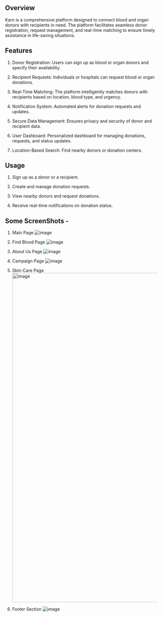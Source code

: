 ## Overview

Karn is a comprehensive platform designed to connect blood and organ donors with recipients in need. The platform facilitates seamless donor registration, request management, and real-time matching to ensure timely assistance in life-saving situations.

## Features

1. Donor Registration: Users can sign up as blood or organ donors and specify their availability.

2. Recipient Requests: Individuals or hospitals can request blood or organ donations.

3. Real-Time Matching: The platform intelligently matches donors with recipients based on location, blood type, and urgency.

4. Notification System: Automated alerts for donation requests and updates.

5. Secure Data Management: Ensures privacy and security of donor and recipient data.

6. User Dashboard: Personalized dashboard for managing donations, requests, and status updates.

7. Location-Based Search: Find nearby donors or donation centers.

## Usage

1. Sign up as a donor or a recipient.

2. Create and manage donation requests.

3. View nearby donors and request donations.

4. Receive real-time notifications on donation status.

## Some ScreenShots -
1. Main Page
   ![image](https://github.com/user-attachments/assets/3978a04a-8678-4ab3-9169-b139b7df91b0)

2. Find Blood Page
   ![image](https://github.com/user-attachments/assets/7cefd397-04ee-4573-89ec-c0d0dbf1b76e)

3. About Us Page
   ![image](https://github.com/user-attachments/assets/5454620b-41e7-497a-9a7a-47a65f246416)

4. Campaign Page
   ![image](https://github.com/user-attachments/assets/f4e1e298-f73e-495b-b2e9-87087189ff5e)

5. Skin-Care Page
   <img width="1920" height="1080" alt="image" src="https://github.com/user-attachments/assets/4a95faf6-156d-4faa-afc2-138473ee4831" />

6. Footer Section
   ![image](https://github.com/user-attachments/assets/cbe6330c-041a-412c-a834-643722470f4e)





